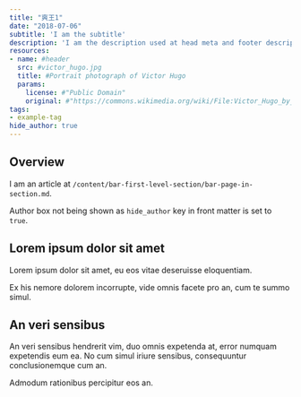 ```yaml
---
title: "爽王1"
date: "2018-07-06"
subtitle: 'I am the subtitle'
description: 'I am the description used at head meta and footer description'
resources:
- name: #header
  src: #victor_hugo.jpg
  title: #Portrait photograph of Victor Hugo
  params:
    license: #"Public Domain"
    original: #"https://commons.wikimedia.org/wiki/File:Victor_Hugo_by_%C3%89tienne_Carjat_1876_-_full.jpg"
tags:
- example-tag
hide_author: true
---
```


## Overview

I am an article at
`/content/bar-first-level-section/bar-page-in-section.md`.

Author box not being shown as `hide_author` key in front matter is set
to `true`.

## Lorem ipsum dolor sit amet

Lorem ipsum dolor sit amet, eu eos vitae deseruisse eloquentiam. 

Ex his nemore dolorem incorrupte, vide omnis facete pro an, cum te
summo simul. 

## An veri sensibus 

An veri sensibus hendrerit vim, duo omnis expetenda at, error numquam
expetendis eum ea. No cum simul iriure sensibus, consequuntur
conclusionemque cum an. 

Admodum rationibus percipitur eos an. 
